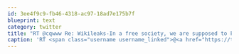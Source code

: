 ```yaml
---
id: 3ee4f9c9-fb46-4318-ac97-18ad7e175b7f
blueprint: text
category: twitter
title: "RT @cqwww Re: Wikileaks-In a free society, we are supposed to know the truth. In a society where truth becomes treason, we're in big trouble"
caption: 'RT <span class="username username_linked">@<a href="https://twitter.com/cqwww" title="Kris Constable">cqwww</a></span> Re: Wikileaks-In a free society, we are supposed to know the truth. In a society where truth becomes treason, we''re in big trouble'
---
```

